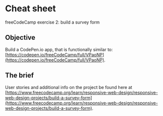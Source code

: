 # Cheat sheet
freeCodeCamp exercise 2: build a survey form

## Objective
Build a CodePen.io app, that is functionally similar to: [https://codepen.io/freeCodeCamp/full/VPaoNP](https://codepen.io/freeCodeCamp/full/VPaoNP).

## The brief
User stories and additional info on the project be found here at [https://www.freecodecamp.org/learn/responsive-web-design/responsive-web-design-projects/build-a-survey-form](https://www.freecodecamp.org/learn/responsive-web-design/responsive-web-design-projects/build-a-survey-form).
